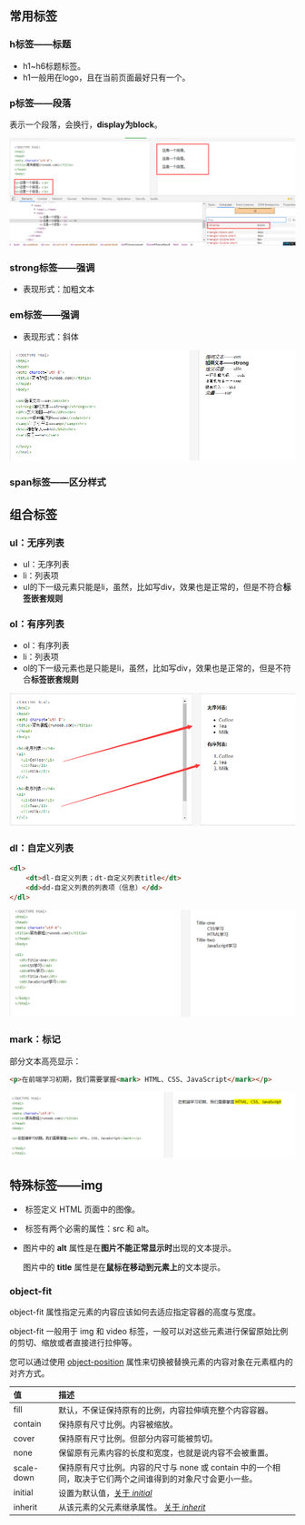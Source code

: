 ## 常用标签

### h标签——标题

- h1~h6标题标签。
- h1一般用在logo，且在当前页面最好只有一个。



### p标签——段落

表示一个段落，会换行，**display为block**。

![段落](../../assets/p标签.png "p标签")



### strong标签——强调

- 表现形式：加粗文本



### em标签——强调

- 表现形式：斜体

![各类文本标签](../../assets/文本标签.png "各类文本标签")





### span标签——区分样式



## 组合标签

### ul：无序列表

- ul：无序列表
- li：列表项
- ul的下一级元素只能是li，虽然，比如写div，效果也是正常的，但是不符合**标签嵌套规则**



### ol：有序列表

- ol：有序列表
- li：列表项
- ol的下一级元素也是只能是li，虽然，比如写div，效果也是正常的，但是不符合**标签嵌套规则**

![列表标签](../../assets/列表标签.png "列表标签")





### dl：自定义列表

```html
<dl>
    <dt>dl-自定义列表；dt-自定义列表title</dt>
    <dd>dd-自定义列表的列表项（信息）</dd>
</dl>
```

![dl标签](../../assets/dl标签.png "dl标签")



### mark：标记

部分文本高亮显示：

```html
<p>在前端学习初期，我们需要掌握<mark> HTML、CSS、JavaScript</mark></p>
```

![mark标签](../../assets/mark标签.png "mark标签")



## 特殊标签——img

- <img> 标签定义 HTML 页面中的图像。

- <img> 标签有两个必需的属性：src 和 alt。

- 图片中的 **alt** 属性是在**图片不能正常显示时**出现的文本提示。

  图片中的 **title** 属性是在**鼠标在移动到元素上**的文本提示。

[^ 注释]: 从技术上讲，图像并不会插入 HTML 页面中，而是链接到 HTML 页面上。<img> 标签的作用是为被引用的图像创建占位符。
[^ 提示]: 通过在 <a> 标签中嵌套 <img> 标签，给图像添加到另一个文档的链接。



### object-fit

object-fit 属性指定元素的内容应该如何去适应指定容器的高度与宽度。

object-fit 一般用于 img 和 video 标签，一般可以对这些元素进行保留原始比例的剪切、缩放或者直接进行拉伸等。

您可以通过使用 [object-position](https://www.runoob.com/cssref/pr-object-position.html) 属性来切换被替换元素的内容对象在元素框内的对齐方式。

| 值         | 描述                                                         |
| :--------- | :----------------------------------------------------------- |
| fill       | 默认，不保证保持原有的比例，内容拉伸填充整个内容容器。       |
| contain    | 保持原有尺寸比例。内容被缩放。                               |
| cover      | 保持原有尺寸比例。但部分内容可能被剪切。                     |
| none       | 保留原有元素内容的长度和宽度，也就是说内容不会被重置。       |
| scale-down | 保持原有尺寸比例。内容的尺寸与 none 或 contain 中的一个相同，取决于它们两个之间谁得到的对象尺寸会更小一些。 |
| initial    | 设置为默认值，[关于 *initial*](https://www.runoob.com/cssref/css-initial.html) |
| inherit    | 从该元素的父元素继承属性。 [关于 *inherit*](https://www.runoob.com/cssref/css-inherit.html) |